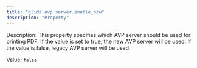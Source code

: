 ```yaml
---
title: "glide.avp.server.enable_new"
description: "Property"
---
```


Description: This property specifies which AVP server should be used for printing PDF. 
If the value is set to true, the new AVP server will be used. 
If the value is false, legacy AVP server will be used. 

Value: `false`
